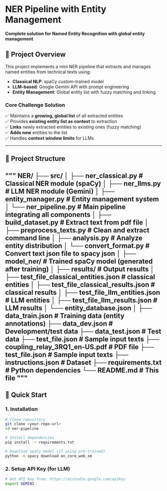 # NER Pipeline with Entity Management

**Complete solution for Named Entity Recognition with global entity management**

## 🎯 Project Overview

This project implements a mini NER pipeline that extracts and manages named entities from technical texts using:
- **Classical NLP**: spaCy custom-trained model
- **LLM-based**: Google Gemini API with prompt engineering
- **Entity Management**: Global entity list with fuzzy matching and linking

### Core Challenge Solution
✅ Maintains a **growing, global list** of all extracted entities  
✅ Provides **existing entity list as context** to extraction  
✅ **Links** newly extracted entities to existing ones (fuzzy matching)  
✅ **Adds new** entities to the list  
✅ Handles **context window limits** for LLMs

---

## 📁 Project Structure
"""
NER/
├── src/
│   ├── ner_classical.py          # Classical NER module (spaCy)
│   ├── ner_llms.py               # LLM NER module (Gemini)
│   ├── entity_manager.py         # Entity management system
│   └── ner_pipeline.py           # Main pipeline integrating all components
│   ├── build_dataset.py          # Extract text from pdf file 
│   ├── preprocess_texts.py       # Clean and extract command line
│   ├── analysis.py               # Analyze entity distribution
│   └── convert_format.py         # Convert text json file to spacy json
│
├── model_ner/                    # Trained spaCy model (generated after training)
│
├── results/                                # Output results
│   ├── test_file_classical_entities.json   # classical entities 
│   ├── test_file_classical_results.json    # classical results 
│   ├── test_file_llm_entities.json         # LLM entities
│   ├── test_file_llm_results.json          # LLM results
│   └── entity_database.json
│
├── data_train.json               # Training data (entity annotations)
├── data_dev.json                 # Development/test data
├── data_test.json                # Test data
├── test_file.json                # Sample input texts
├── coupling_relay_3RQ1_en-US.pdf # PDF file
├── test_file.json                # Sample input texts
├── instructions.json             # Dataset
├── requirements.txt              # Python dependencies
└── README.md                     # This file
"""
---

## 🚀 Quick Start

### 1. Installation

```bash
# Clone repository
git clone <your-repo-url>
cd ner-pipeline

# Install dependencies
pip install -r requirements.txt

# Download spaCy model (if using pre-trained)
python -m spacy download en_core_web_sm
```

### 2. Setup API Key (for LLM)

```bash
# Get API key from: https://aistudio.google.com/apikey
export GEMINI
